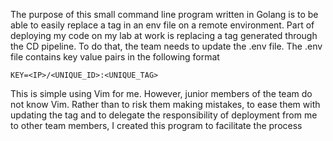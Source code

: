 The purpose of this small command line program written in Golang is to be able to easily replace a tag in an env file on a remote environment.
Part of deploying my code on my lab at work is replacing a tag generated through the CD pipeline. To do that, the team needs to update the .env file. The .env file contains key value pairs in the following format

```
KEY=<IP>/<UNIQUE_ID>:<UNIQUE_TAG>
```

This is simple using Vim for me. However, junior members of the team do not know Vim. Rather than to risk them making mistakes, to ease them with updating the tag and to delegate the responsibility of deployment from me to other team members, I created this program to facilitate the process